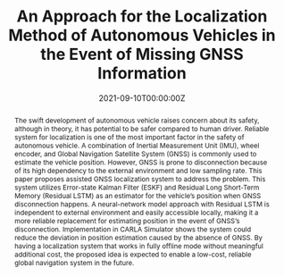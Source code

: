 ---
title: "An Approach for the Localization Method of Autonomous Vehicles in the Event of Missing GNSS Information"

authors:
- Yul Y. Nazaruddin
- admin
- Eraraya R. Muten
- Prasetyo W. L. Sanjaya
- Gilbert Tjahjono
- Joshua A. Oktavianus

author_notes:
- "Supervisor, Corresponding author"
- ""
- ""
- ""
- ""
- ""

date: "2021-09-10T00:00:00Z"
doi: ""

publication_types: ["3"]

publication: In *2021 the Society of Instrument and Control Engineers*
publication_short: In *SICE*

abstract: The swift development of autonomous vehicle raises concern about its safety, although in theory, it has potential to be safer compared to human driver. Reliable system for localization is one of the most important factor in the safety of autonomous vehicle. A combination of Inertial Measurement Unit (IMU), wheel encoder, and Global Navigation Satellite System (GNSS) is commonly used to estimate the vehicle position. However, GNSS is prone to disconnection because of its high dependency to the external environment and low sampling rate. This paper proposes assisted GNSS localization system to address the problem. This system utilizes Error-state Kalman Filter (ESKF) and Residual Long Short-Term Memory (Residual LSTM) as an estimator for the vehicle’s position when GNSS disconnection happens. A neural-network model approach with Residual LSTM is independent to external environment and easily accessible locally, making it a more reliable replacement for estimating position in the event of GNSS’s disconnection. Implementation in CARLA Simulator shows the system could reduce the deviation in position estimation caused by the absence of GNSS. By having a localization system that works in fully offline mode without meaningful additional cost, the proposed idea is expected to enable a low-cost, reliable global navigation system in the future.

url_pdf: ''

tags: [Deep Learning, Neural Networks, Autonomous Car, Autonomous Vehicle, Localization, State Estimation, Kalman Filter]

---